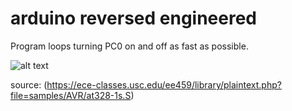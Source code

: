 # arduino reversed engineered
Program loops turning PC0 on and off as fast as possible.

![alt text](https://github.com/agguro/arduino-project/blob/main/ee459-library/at328-0/at328-1_schem.png)

source: (https://ece-classes.usc.edu/ee459/library/plaintext.php?file=samples/AVR/at328-1s.S)